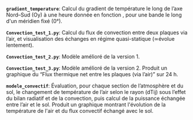 **`gradient_temperature`**: Calcul du gradient de température le long de l’axe Nord–Sud (Oy) à une heure donnée en fonction , pour une bande le long d'un méridien fixé (0°).

**`Convection_test_1.py`**: Calcul du flux de convection entre deux plaques via l’air, et visualisation des échanges en régime quasi-statique (≃évolue lentement).

**`Convection_test_2.py`**: Modèle amélioré de la version 1.

**`Convection_test_3.py`**: Modèle amélioré de la version 2. Produit un graphique du “Flux thermique net entre les plaques (via l’air)” sur 24 h.

**`modele_convectif`**: Évaluation, pour chaque section de l’atmosphère et du sol, le changement de température de l’air selon le rayon (dTij) sous l’effet du bilan radiatif et de la convection, puis calcul de la puissance échangée entre l’air et le sol. 
Produit un graphique montrant l'évolution de la température de l'air et du flux convectif échangé avec le sol.
